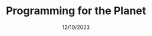 ---
title: Programming for the Planet
month: October
date: 12/10/2023
year: 2023
pos: 2
venue: "Topos Institute Colloqium"
video: https://www.youtube.com/watch?v=GIr_Ww0Hv0I&t=1421s&pp=ygUadG9wb3MgaW5zdGl0dXRlIGNvbGxvcXVpdW0%3D
slies: https://topos.site/topos-colloquium/slides/2023-10-12.pdf
---
